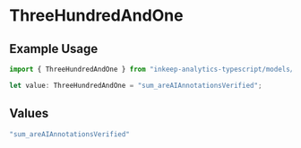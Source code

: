 # ThreeHundredAndOne

## Example Usage

```typescript
import { ThreeHundredAndOne } from "inkeep-analytics-typescript/models/operations";

let value: ThreeHundredAndOne = "sum_areAIAnnotationsVerified";
```

## Values

```typescript
"sum_areAIAnnotationsVerified"
```